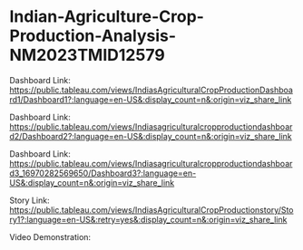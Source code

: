 # Indian-Agriculture-Crop-Production-Analysis-NM2023TMID12579

Dashboard Link: https://public.tableau.com/views/IndiasAgriculturalCropProductionDashboard1/Dashboard1?:language=en-US&:display_count=n&:origin=viz_share_link

Dashboard Link: https://public.tableau.com/views/Indiasagriculturalcropproductiondashboard2/Dashboard2?:language=en-US&:display_count=n&:origin=viz_share_link

Dashboard Link: https://public.tableau.com/views/Indiasagriculturalcropproductiondashboard3_16970282569650/Dashboard3?:language=en-US&:display_count=n&:origin=viz_share_link

Story Link: https://public.tableau.com/views/IndiasAgriculturalCropProductionstory/Story1?:language=en-US&:retry=yes&:display_count=n&:origin=viz_share_link

Video Demonstration: 
